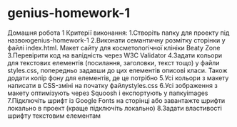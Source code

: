 # genius-homework-1
Домашня робота 1
Критерії виконання:
1.Створіть папку для проекту під назвоюgenius-homework-1
2.Виконати семантичну розмітку сторінки у файлі index.html. Макет сайту для косметологічної клініки Beaty Zone
3.Перевірити код на валідність через W3C Validator
4.Задати кольори для текстових елементів (посилання, заголовки, текст тощо) у файли styles.css, попередньо задавши до цих елементів описові класи. Також додати колір фону для елементів, де це потрібно
5.Усі кольори з макету написати в CSS-зміні на початку файлуstyles.css
6.Усі зображення з макету оптимізують через Squoosh і експортують у папкуimages
7.Підключіть шрифт із Google Fonts на сторінці або завантажте шрифти локально в проект (краще підключіть локально)
8.Задати властивості шрифту текстовим елементам
